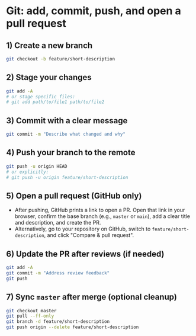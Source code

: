 # Git: add, commit, push, and open a pull request

## 1) Create a new branch
```bash
git checkout -b feature/short-description
```

## 2) Stage your changes
```bash
git add -A
# or stage specific files:
# git add path/to/file1 path/to/file2
```

## 3) Commit with a clear message
```bash
git commit -m "Describe what changed and why"
```

## 4) Push your branch to the remote
```bash
git push -u origin HEAD
# or explicitly:
# git push -u origin feature/short-description
```

## 5) Open a pull request (GitHub only)
- After pushing, GitHub prints a link to open a PR. Open that link in your browser, confirm the base branch (e.g., `master` or `main`), add a clear title and description, and create the PR.
- Alternatively, go to your repository on GitHub, switch to `feature/short-description`, and click "Compare & pull request".

## 6) Update the PR after reviews (if needed)
```bash
git add -A
git commit -m "Address review feedback"
git push
```

## 7) Sync `master` after merge (optional cleanup)
```bash
git checkout master
git pull --ff-only
git branch -d feature/short-description
git push origin --delete feature/short-description
```
